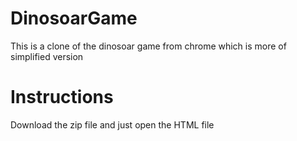 # DinosoarGame
 This is a clone of the dinosoar game from chrome which is more of simplified version
# Instructions
Download the zip file and just open the HTML file 
